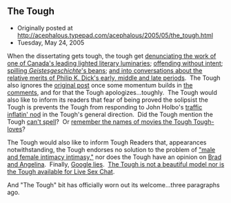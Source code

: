 ## The Tough

 * Originally posted at http://acephalous.typepad.com/acephalous/2005/05/the_tough.html
 * Tuesday, May 24, 2005



When the dissertating gets tough, the tough get [denunciating the work of one of Canada's leading lighted literary luminaries](http://www.thevalve.org/go/valve/article/the\_canadian\_sf\_canon\_and\_the\_vexing\_case\_of\_margaret\_atwood/#1243); [offending without intent](http://www.thevalve.org/go/valve/article/the\_canadian\_sf\_canon\_and\_the\_vexing\_case\_of\_margaret\_atwood/#1247); [spilling _Geistesgeschichte_'s beans](http://www.thevalve.org/go/valve/article/the\_canadian\_sf\_canon\_and\_the\_vexing\_case\_of\_margaret\_atwood/#1254); [and into conversations about the relative merits of Philip K. Dick's early, middle and late periods](http://www.thevalve.org/go/valve/article/the\_canadian\_sf\_canon\_and\_the\_vexing\_case\_of\_margaret\_atwood/#1264).  The Tough also ignores the [original post](http://www.thevalve.org/go/valve/article/the\_canadian\_sf\_canon\_and\_the\_vexing\_case\_of\_margaret\_atwood/) once some momentum builds in [the comments](http://www.thevalve.org/go/valve/article/the\_canadian\_sf\_canon\_and\_the\_vexing\_case\_of\_margaret\_atwood/#comments), and for that the Tough apologizes...toughly.  The Tough would also like to inform its readers that fear of being proved the solipsist the Tough is prevents the Tough from responding to John Holbo's [traffic inflatin' nod](http://www.thevalve.org/go/valve/article/does\_darwin\_hate\_iguanas\_does\_melville\_hate\_librarians/) in the Tough's general direction.  Did the Tough mention the Tough [can't spell](http://www.thevalve.org/go/valve/article/the\_canadian\_sf\_canon\_and\_the\_vexing\_case\_of\_margaret\_atwood/#1267)?  Or [remember the names of movies the Tough Tough-loves](http://www.thevalve.org/go/valve/article/the\_canadian\_sf\_canon\_and\_the\_vexing\_case\_of\_margaret\_atwood/#1274)?

The Tough would also like to inform Tough Readers that, appearances notwithstanding, the Tough endorses no solution to the problem of ["male and female intimacy intimasy,"](http://www.wide-find.com/m/male\_intimacy.html) nor does the Tough have an opinion on [Brad and Angelina](http://www.49media.com/sw=Brad+Pitt).  Finally, [Google lies](http://www.google.com/search?q=acephalous.typepad&sourceid=mozilla-search&start=0&start=0&ie=utf-8&oe=utf-8&client=firefox-a&rls=org.mozilla:en-US:official).  [The Tough is not a beautiful model nor is the Tough available for Live Sex Chat](http://www.google.com/url?sa=U&start=6&q=http://www.site-de-boules.com/uk/Chat-live-with-beautiful-models.php&e=10313).

And "The Tough" bit has officially worn out its welcome...three paragraphs ago.  

		
